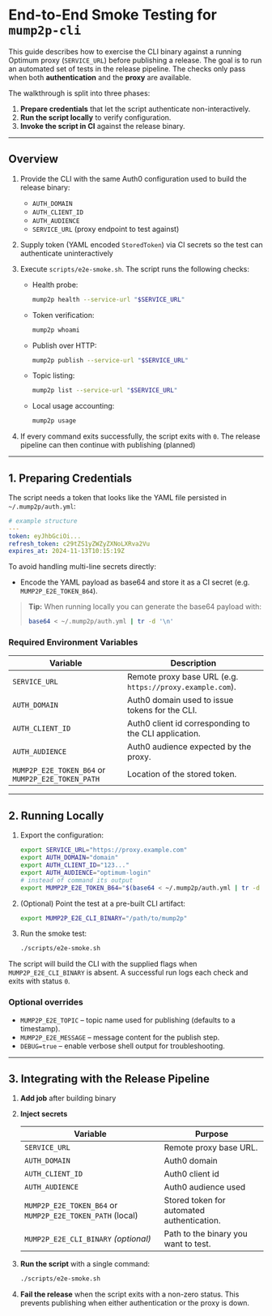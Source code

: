 # End-to-End Smoke Testing for `mump2p-cli`

This guide describes how to exercise the CLI binary against a running Optimum proxy (`SERVICE_URL`) before publishing a release.
The goal is to run an automated set of tests in the release pipeline.
The checks only pass when both **authentication** and the **proxy** are available.

The walkthrough is split into three phases:

1. **Prepare credentials** that let the script authenticate non-interactively.
2. **Run the script locally** to verify configuration.
3. **Invoke the script in CI** against the release binary.

---

## Overview

1. Provide the CLI with the same Auth0 configuration used to build the release binary:

    * `AUTH_DOMAIN`
    * `AUTH_CLIENT_ID`
    * `AUTH_AUDIENCE`
    * `SERVICE_URL` (proxy endpoint to test against)
2. Supply token (YAML encoded `StoredToken`) via CI secrets so the test can authenticate uninteractively
3. Execute `scripts/e2e-smoke.sh`. The script runs the following checks:

    * Health probe:

      ```bash
      mump2p health --service-url "$SERVICE_URL"
      ```
    * Token verification:

      ```bash
      mump2p whoami
      ```
    * Publish over HTTP:

      ```bash
      mump2p publish --service-url "$SERVICE_URL"
      ```
    * Topic listing:

      ```bash
      mump2p list --service-url "$SERVICE_URL"
      ```
    * Local usage accounting:

      ```bash
      mump2p usage
      ```
4. If every command exits successfully, the script exits with `0`. The release pipeline can then continue with publishing (planned)

---

## 1. Preparing Credentials

The script needs a token that looks like the YAML file persisted in `~/.mump2p/auth.yml`:

```yaml
# example structure
---
token: eyJhbGciOi...
refresh_token: c29tZS1yZWZyZXNoLXRva2Vu
expires_at: 2024-11-13T10:15:19Z
```

To avoid handling multi-line secrets directly:
* Encode the YAML payload as base64 and store it as a CI secret (e.g. `MUMP2P_E2E_TOKEN_B64`).
> **Tip:** When running locally you can generate the base64 payload with:
>
> ```bash
> base64 < ~/.mump2p/auth.yml | tr -d '\n'
> ```

### Required Environment Variables

| Variable                                          | Description                                               |
| ------------------------------------------------- | --------------------------------------------------------- |
| `SERVICE_URL`                                     | Remote proxy base URL (e.g. `https://proxy.example.com`). |
| `AUTH_DOMAIN`                                     | Auth0 domain used to issue tokens for the CLI.            |
| `AUTH_CLIENT_ID`                                  | Auth0 client id corresponding to the CLI application.     |
| `AUTH_AUDIENCE`                                   | Auth0 audience expected by the proxy.                     |
| `MUMP2P_E2E_TOKEN_B64` or `MUMP2P_E2E_TOKEN_PATH` | Location of the stored token.                             |

---

## 2. Running Locally

1. Export the configuration:

   ```bash
   export SERVICE_URL="https://proxy.example.com"
   export AUTH_DOMAIN="domain"
   export AUTH_CLIENT_ID="123..."
   export AUTH_AUDIENCE="optimum-login"
   # instead of command its output
   export MUMP2P_E2E_TOKEN_B64="$(base64 < ~/.mump2p/auth.yml | tr -d '\n')" 
   ```

2. (Optional) Point the test at a pre-built CLI artifact:

   ```bash
   export MUMP2P_E2E_CLI_BINARY="/path/to/mump2p"
   ```

3. Run the smoke test:

   ```bash
   ./scripts/e2e-smoke.sh
   ```

The script will build the CLI with the supplied flags when `MUMP2P_E2E_CLI_BINARY` is absent.
A successful run logs each check and exits with status `0`.

### Optional overrides

* `MUMP2P_E2E_TOPIC` – topic name used for publishing (defaults to a timestamp).
* `MUMP2P_E2E_MESSAGE` – message content for the publish step.
* `DEBUG=true` – enable verbose shell output for troubleshooting.

---

## 3. Integrating with the Release Pipeline

1. **Add job** after building binary

2. **Inject secrets** 

   | Variable                                                  | Purpose                                    |
      |-----------------------------------------------------------| ------------------------------------------ |
   | `SERVICE_URL`                                             | Remote proxy base URL.                     |
   | `AUTH_DOMAIN`                                             | Auth0 domain        |
   | `AUTH_CLIENT_ID`                                          | Auth0 client id    |
   | `AUTH_AUDIENCE`                                           | Auth0 audience used     |
   | `MUMP2P_E2E_TOKEN_B64` or `MUMP2P_E2E_TOKEN_PATH` (local) | Stored token for automated authentication. |
   | `MUMP2P_E2E_CLI_BINARY` *(optional)*                      | Path to the binary you want to test.       |

3. **Run the script** with a single command:

   ```bash
   ./scripts/e2e-smoke.sh
   ```

4. **Fail the release** when the script exits with a non-zero status. This prevents publishing when either authentication or the proxy is down.

